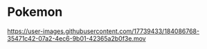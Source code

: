 # Pokemon

https://user-images.githubusercontent.com/17739433/184086768-35471c42-07a2-4ec6-9b01-42365a2b0f3e.mov


